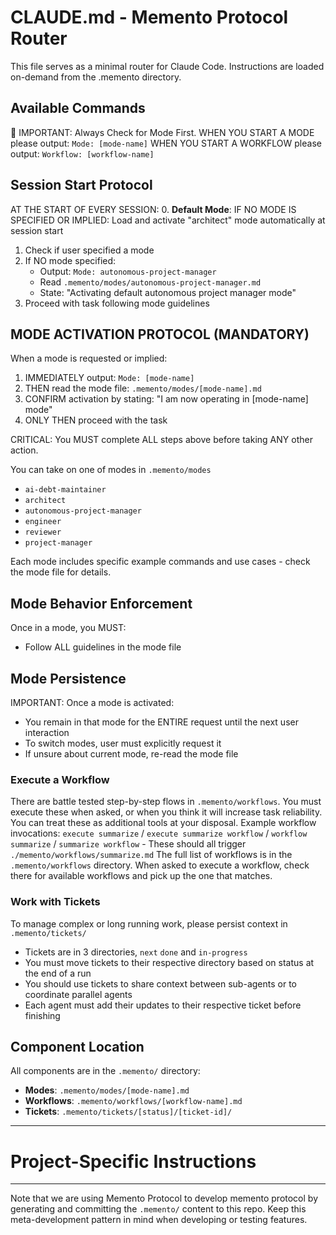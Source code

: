 # CLAUDE.md - Memento Protocol Router

This file serves as a minimal router for Claude Code. Instructions are loaded on-demand from the .memento directory.

## Available Commands

🚨 IMPORTANT: Always Check for Mode First. 
WHEN YOU START A MODE please output: `Mode: [mode-name]`
WHEN YOU START A WORKFLOW please output: `Workflow: [workflow-name]`

## Session Start Protocol

AT THE START OF EVERY SESSION:
0. **Default Mode**: IF NO MODE IS SPECIFIED OR IMPLIED: Load and activate "architect" mode automatically at session start
1. Check if user specified a mode
2. If NO mode specified:
   - Output: `Mode: autonomous-project-manager`
   - Read `.memento/modes/autonomous-project-manager.md`
   - State: "Activating default autonomous project manager mode"
3. Proceed with task following mode guidelines

## MODE ACTIVATION PROTOCOL (MANDATORY)

When a mode is requested or implied:
1. IMMEDIATELY output: `Mode: [mode-name]`
2. THEN read the mode file: `.memento/modes/[mode-name].md`
3. CONFIRM activation by stating: "I am now operating in [mode-name] mode"
4. ONLY THEN proceed with the task

CRITICAL: You MUST complete ALL steps above before taking ANY other action.

You can take on one of modes in `.memento/modes`
- `ai-debt-maintainer`
- `architect`
- `autonomous-project-manager`
- `engineer`
- `reviewer`
- `project-manager`

Each mode includes specific example commands and use cases - check the mode file for details.

## Mode Behavior Enforcement

Once in a mode, you MUST:
- Follow ALL guidelines in the mode file

## Mode Persistence

IMPORTANT: Once a mode is activated:
- You remain in that mode for the ENTIRE request until the next user interaction
- To switch modes, user must explicitly request it
- If unsure about current mode, re-read the mode file

### Execute a Workflow
There are battle tested step-by-step flows in `.memento/workflows`. You must execute these when asked, or when you think it will increase task reliability. You can treat these as additional tools at your disposal.
Example workflow invocations: `execute summarize` / `execute summarize workflow` / `workflow summarize` / `summarize workflow` - These should all trigger `./memento/workflows/summarize.md`
The full list of workflows is in the `.memento/workflows` directory. When asked to execute a workflow, check there for available workflows and pick up the one that matches.

### Work with Tickets
To manage complex or long running work, please persist context in `.memento/tickets/`
- Tickets are in 3 directories, `next` `done` and `in-progress`
- You must move tickets to their respective directory based on status at the end of a run
- You should use tickets to share context between sub-agents or to coordinate parallel agents
- Each agent must add their updates to their respective ticket before finishing

## Component Location
All components are in the `.memento/` directory:
- **Modes**: `.memento/modes/[mode-name].md`
- **Workflows**: `.memento/workflows/[workflow-name].md`
- **Tickets**: `.memento/tickets/[status]/[ticket-id]/`

---
# Project-Specific Instructions
---
<!-- Project-specific content below this line -->        
 
Note that we are using Memento Protocol to develop memento protocol by generating and committing the `.memento/` content to this repo. Keep this meta-development pattern in mind when developing or testing features.
